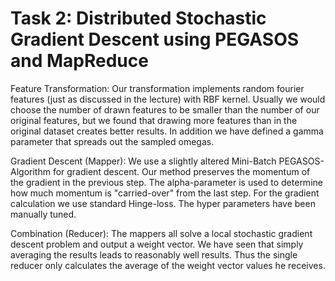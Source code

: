 # Task 2: Distributed Stochastic Gradient Descent using PEGASOS and MapReduce

Feature Transformation: Our transformation implements random fourier features (just as discussed in the lecture) with RBF kernel. Usually we would choose the number of drawn features to be smaller than the number of our original features, but we found that drawing more features than in the original dataset creates better results. In addition we have defined a gamma parameter that spreads out the sampled omegas.

Gradient Descent (Mapper): We use a slightly altered Mini-Batch PEGASOS-Algorithm for gradient descent. Our method preserves the momentum of the gradient in the previous step. The alpha-parameter is used to determine how much momentum is "carried-over" from the last step. For the gradient calculation we use standard Hinge-loss. The hyper parameters have been manually tuned.

Combination (Reducer): The mappers all solve a local stochastic gradient descent problem and output a weight vector. We have seen that simply averaging the results leads to reasonably well results. Thus the single reducer only calculates the average of the weight vector values he receives.